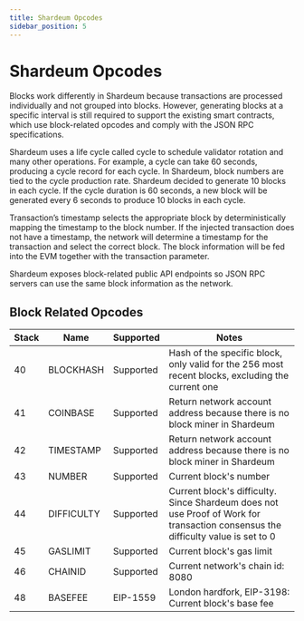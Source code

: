 ```yaml
---
title: Shardeum Opcodes
sidebar_position: 5
---
```


# Shardeum Opcodes

Blocks work differently in Shardeum because transactions are processed individually and not grouped into blocks. However, generating blocks at a specific interval is still required to support the existing smart contracts, which use block-related opcodes and comply with the JSON RPC specifications.

Shardeum uses a life cycle called cycle to schedule validator rotation and many other operations. For example, a cycle can take 60 seconds, producing a cycle record for each cycle. In Shardeum, block numbers are tied to the cycle production rate. Shardeum decided to generate 10 blocks in each cycle. If the cycle duration is 60 seconds, a new block will be generated every 6 seconds to produce 10 blocks in each cycle.

Transaction’s timestamp selects the appropriate block by deterministically mapping the timestamp to the block number. If the injected transaction does not have a timestamp, the network will determine a timestamp for the transaction and select the correct block. The block information will be fed into the EVM together with the transaction parameter.

Shardeum exposes block-related public API endpoints so JSON RPC servers can use the same block information as the network.

## Block Related Opcodes

| **Stack** 	| **Name**   	| **Supported** 	| **Notes**                                                                                                                        	|
|-----------	|------------	|---------------	|----------------------------------------------------------------------------------------------------------------------------------	|
| 40        	| BLOCKHASH  	| Supported     	| Hash of the specific block, only valid for the 256 most recent blocks, excluding the current one                                 	|
| 41        	| COINBASE   	| Supported     	| Return network account address because there is no block miner in Shardeum                                                       	|
| 42        	| TIMESTAMP  	| Supported     	| Return network account address because there is no block miner in Shardeum                                                       	|
| 43        	| NUMBER     	| Supported     	| Current block's number                                                                                                           	|
| 44        	| DIFFICULTY 	| Supported     	| Current block's difficulty. Since Shardeum does not use Proof of Work for transaction consensus the difficulty value is set to 0 	|
| 45        	| GASLIMIT   	| Supported     	| Current block's gas limit                                                                                                        	|
| 46        	| CHAINID    	| Supported     	| Current network's chain id: 8080                                                                                                 	|
| 48        	| BASEFEE    	| EIP-1559      	| London hardfork, EIP-3198: Current block's base fee                                                                              	|
